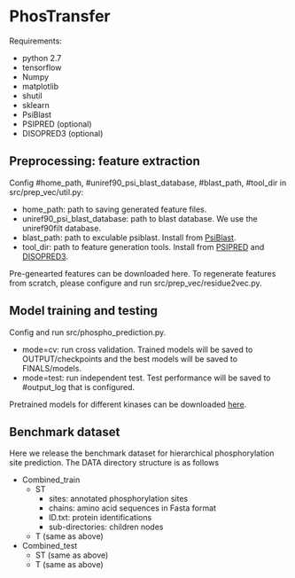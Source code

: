 # PhosTransfer

Requirements:

- python 2.7
- tensorflow
- Numpy
- matplotlib
- shutil
- sklearn
- PsiBlast
- PSIPRED (optional)
- DISOPRED3 (optional)


## Preprocessing: feature extraction

Config #home_path, #uniref90_psi_blast_database, #blast_path, #tool_dir in src/prep_vec/util.py: 

- home_path: path to saving generated feature files. 
- uniref90_psi_blast_database: path to blast database. We use the uniref90filt database. 
- blast_path: path to exculable psiblast. Install from <a href="https://blast.ncbi.nlm.nih.gov/Blast.cgi?PAGE_TYPE=BlastDocs&DOC_TYPE=Download">PsiBlast</a>. 
- tool_dir: path to feature generation tools. Install from <a href="http://bioinf.cs.ucl.ac.uk/software_downloads/">PSIPRED</a> and <a href="http://bioinf.cs.ucl.ac.uk/software_downloads/">DISOPRED3</a>. 

Pre-genearted features can be downloaded here. 
To regenerate features from scratch, please configure and run src/prep_vec/residue2vec.py. 

## Model training and testing

Config and run src/phospho_prediction.py. 

- mode=cv: run cross validation. Trained models will be saved to OUTPUT/checkpoints and the best models will be saved to FINALS/models. 
- mode=test: run independent test. Test performance will be saved to #output_log that is configured. 

Pretrained models for different kinases can be downloaded <a href="https://drive.google.com/open?id=12jqviDdJ_GonVboTCSr526AGRoRgD3Ew">here</a>. 

## Benchmark dataset

Here we release the benchmark dataset for hierarchical phosphorylation site prediction. The DATA directory structure is as follows

- Combined_train
   - ST 
      - sites: annotated phosphorylation sites
      - chains: amino acid sequences in Fasta format
      - ID.txt: protein identifications
      - sub-directories: children nodes
   - T (same as above)
- Combined_test
   - ST (same as above)
   - T (same as above)
   
